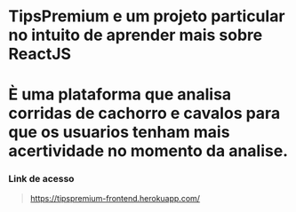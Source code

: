 # TipsPremium e um projeto particular no intuito de aprender mais sobre ReactJS
# È uma plataforma que analisa corridas de cachorro e cavalos para que os usuarios tenham mais acertividade no momento da analise. 

### Link de acesso
> https://tipspremium-frontend.herokuapp.com/

